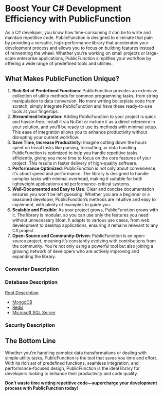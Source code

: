 # Boost Your C# Development Efficiency with PublicFunction

As a C# developer, you know how time-consuming it can be to write and maintain repetitive code. PublicFunction is designed to eliminate that pain by providing a versatile, high-performance library that accelerates your development process and allows you to focus on building features instead of reinventing the wheel. Whether you're working on small projects or large-scale enterprise applications, PublicFunction simplifies your workflow by offering a wide range of predefined tools and utilities.

## What Makes PublicFunction Unique?
 1. **Rich Set of Predefined Functions**: PublicFunction provides an extensive collection of utility methods for common programming tasks, from string manipulation to data conversion. No more writing boilerplate code from scratch; simply integrate PublicFunction and have these ready-to-use tools at your fingertips.
 2. **Streamlined Integration**: Adding PublicFunction to your project is quick and hassle-free. Install it via NuGet or include it as a direct reference in your solution, and you’ll be ready to use its methods with minimal setup. This ease of integration allows you to enhance productivity without disrupting your current workflow.
 3. **Save Time, Increase Productivity**: Imagine cutting down the hours spent on trivial tasks like parsing, formatting, or data handling. PublicFunction is optimized to help you handle repetitive tasks efficiently, giving you more time to focus on the core features of your project. This results in faster delivery of high-quality software.
 4. **Performance Optimized**: PublicFunction is not only about convenience; it's about speed and performance. The library is designed to handle complex tasks with minimal overhead, making it suitable for both lightweight applications and performance-critical systems.
 5. **Well-Documented and Easy to Use**: Clear and concise documentation ensures you won’t be left guessing. Whether you are a beginner or a seasoned developer, PublicFunction’s methods are intuitive and easy to implement, with plenty of examples to guide you.
 6. **Scalable and Flexible**: As your project grows, PublicFunction grows with it. The library is modular, so you can use only the features you need without unnecessary bloat. It adapts to various use cases, from web development to desktop applications, ensuring it remains relevant to any C# project.
 7. **Open-Source and Community-Driven**: PublicFunction is an open-source project, meaning it’s constantly evolving with contributions from the community. You’re not only using a powerful tool but also joining a growing network of developers who are actively improving and expanding the library.

### Converter Description 
### Database Description 
   [Root Description](https://github.com/rayanabniro/PublicFunction/edit/main/PublicFunction/DataBase/README.md "README.md")
   - [MongoDB](https://github.com/rayanabniro/PublicFunction/blob/main/PublicFunction/DataBase/Mongo/README.md "README.md")
   - [Redis](https://github.com/rayanabniro/PublicFunction/blob/main/PublicFunction/DataBase/Redis/README.md "README.md")
   - [Microsoft SQL Server](https://github.com/rayanabniro/PublicFunction/blob/main/PublicFunction/DataBase/SQL/README.md "README.md")

### Security Description 


## The Bottom Line

Whether you're handling complex data transformations or dealing with simple utility tasks, PublicFunction is the tool that saves you time and effort. With its rich set of predefined functions, seamless integration, and performance-focused design, PublicFunction is the ideal library for developers looking to enhance their productivity and code quality.

**Don’t waste time writing repetitive code—supercharge your development process with PublicFunction today!**
